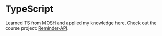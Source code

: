 # TypeScript
Learned TS from [MOSH](https://codewithmosh.com/p/the-ultimate-typescript) and applied my knowledge here,
Check out the course project:
[Reminder-API](https://github.com/nehamehar/Reminder-API).
